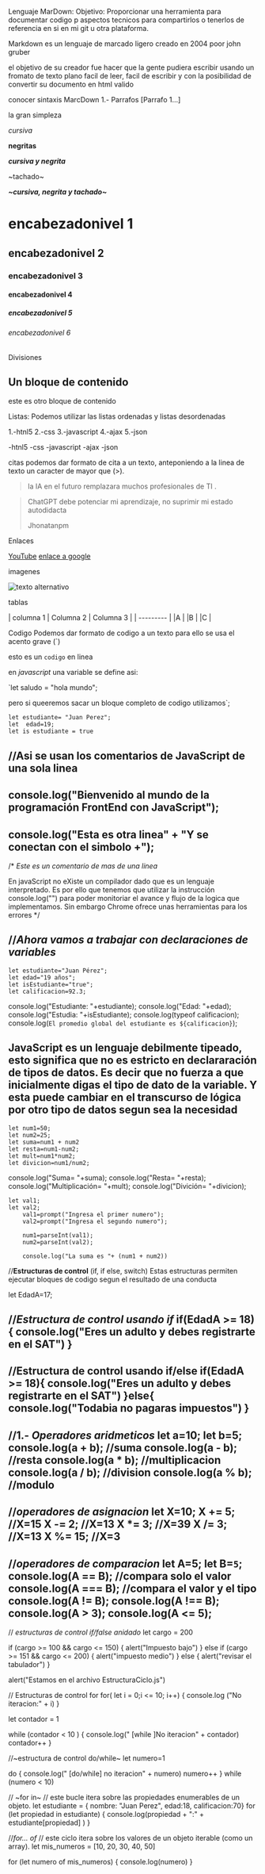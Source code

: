 Lenguaje MarDown:
Objetivo: Proporcionar una herramienta para documentar codigo
p aspectos tecnicos para compartirlos o tenerlos de referencia 
en si en mi git u otra plataforma.

Markdown es un lenguaje de marcado ligero creado en 2004 poor 
john gruber

el objetivo de su creador fue hacer que la gente pudiera escribir usando un fromato de texto 
plano facil de leer, facil de escribir y con la posibilidad de convertir su documento en html valido

conocer sintaxis MarcDown
1.- Parrafos [Parrafo 1...]

la gran simpleza 


_cursiva_

**negritas**

**_cursiva y negrita_**

~tachado~

**_~cursiva, negrita y tachado~_**

# encabezadonivel 1
## encabezadonivel 2
### encabezadonivel 3
#### encabezadonivel 4
##### encabezadonivel 5
###### encabezadonivel 6

Divisiones

Un bloque de contenido
---
este es otro bloque de contenido

Listas: Podemos utilizar las listas ordenadas y listas desordenadas 

1.-htnl5
2.-css
3.-javascript
4.-ajax
5.-json

-htnl5
-css
-javascript
-ajax
-json


citas podemos dar formato de cita a un texto, anteponiendo a la linea de texto un caracter de mayor que (>).

>la IA en el futuro remplazara muchos profesionales de TI .

> ChatGPT debe potenciar mi aprendizaje, no suprimir mi estado autodidacta
>
>Jhonatanpm


Enlaces

[YouTube](https://www.youtube.com)
[enlace a google](https//www.google.com)

imagenes

![texto alternativo](URLdelaimagen)

tablas


| columna 1 | Columna 2 | Columna 3 |
| --------- |
|A          |
|B          |
|C          |


Codigo
Podemos dar formato de codigo a un texto para ello se usa el acento grave (`)

esto es un `codigo` en linea

en _javascript_ una variable se define asi: 

`let saludo = "hola mundo";

pero si queeremos sacar un bloque completo de codigo utilizamos`;


```
let estudiante= "Juan Perez";
let  edad=19;
let is estudiante = true
```

//**Asi se usan los comentarios de JavaScript de una sola linea**
---
console.log("Bienvenido al mundo de la programación FrontEnd con JavaScript");
---
console.log("Esta es otra linea" + "Y se conectan con el simbolo +");
---
/*
_Este es un comentario de mas de una  linea_

En javaScript no eXiste un compilador dado que es un lenguaje
interpretado. Es por ello que tenemos que utilizar la instrucción
console.log("") para poder monitoriar el avance y flujo de
la logica que implementamos. Sin embargo Chrome ofrece unas herramientas para 
los errores
*/

//**_Ahora vamos a trabajar con declaraciones de variables_**
---
```
let estudiante="Juan Pérez";
let edad="19 años";
let isEstudiante="true";
let calificacion=92.3;
```
console.log("Estudiante: "+estudiante);
console.log("Edad: "+edad);
console.log("Estudia: "+isEstudiante);
console.log(typeof calificacion);
console.log(`El promedio global del estudiante es ${calificacion}`);



JavaScript es un lenguaje debilmente tipeado, esto significa que
no es estricto en declararación de tipos de datos. Es decir que no 
fuerza a que inicialmente digas el tipo de dato de la variable. Y
esta puede cambiar en el transcurso de lógica por otro tipo de
datos segun sea la necesidad
---
```
let num1=50;
let num2=25;
let suma=num1 + num2
let resta=num1-num2;
let mult=num1*num2;
let divicion=num1/num2;
```

console.log("Suma= "+suma);
console.log("Resta= "+resta);
console.log("Multiplicación= "+mult);
console.log("Divición= "+divicion);
```
let val1;
let val2;
    val1=prompt("Ingresa el primer numero");
    val2=prompt("Ingresa el segundo numero");

    num1=parseInt(val1);
    num2=parseInt(val2);

    console.log("La suma es "+ (num1 + num2))
```


//**Estructuras de control**
(if, if else, switch)
Estas estructuras permiten ejecutar bloques de codigo
segun el resultado de una conducta


let EdadA=17;

//_Estructura de control usando if_
if(EdadA >= 18){
    console.log("Eres un adulto y debes registrarte en el SAT")
}
---
//**Estructura de control usando if/else**
if(EdadA >= 18){
    console.log("Eres un adulto y debes registrarte en el SAT")
}else{
    console.log("Todabia no pagaras impuestos")
}
---
//1.- **_Operadores aridmeticos_**
let a=10;
let b=5;
console.log(a + b); //suma
console.log(a - b); //resta
console.log(a * b); //multiplicacion
console.log(a / b); //division
console.log(a % b); //modulo
---
//_operadores de asignacion_
let X=10;
X += 5; //X=15
X -= 2; //X=13
X *= 3; //X=39
X /= 3; //X=13
X %= 15; //X=3
---
//_operadores de comparacion_
let A=5; let B=`5`;
console.log(A == B); //compara solo el valor
console.log(A === B); //compara el valor y el tipo
console.log(A != B);
console.log(A !== B);
console.log(A > 3);
console.log(A <= 5);
---
// _estructuras de control if/false anidado_
let cargo = 200

if (cargo >= 100 && cargo <= 150) {
alert("Impuesto bajo")
} else if (cargo >= 151 && cargo <= 200) {
alert("impuesto medio")
} else {
    alert("revisar el tabulador")
}


alert("Estamos en el archivo EstructuraCiclo.js")

// Estructuras de control for
for( let i = 0;i <= 10; i++) {
    console.log ("No iteracion:" + i)
}

let contador = 1

while (contador < 10 ) {
    console.log(" [while ]No iteracion" + contador)
    contador++
}

//~estructura de control do/while~
let numero=1

do {
    console.log(" [do/while] no iteracion" + numero)
    numero++
} while (numero < 10)

// ~for in~ 
// este bucle itera sobre las propiedades enumerables de un objeto.
let estudiante = { nombre: "Juan Perez", edad:18, calificacion:70}
for (let propiedad in estudiante) {
console.log(propiedad + ":" + estudiante[propiedad]
)
}

//_for... of_
// este ciclo itera sobre los valores de un objeto iterable (como un array).
let mis_numeros = [10, 20, 30, 40, 50]

for (let numero of mis_numeros) {
    console.log(numero)
}


